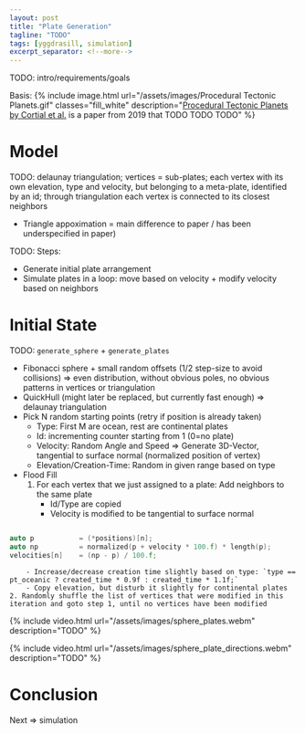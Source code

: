 ```yaml
---
layout: post
title: "Plate Generation"
tagline: "TODO"
tags: [yggdrasill, simulation]
excerpt_separator: <!--more-->
---
```


TODO: intro/requirements/goals

Basis:
{% include image.html url="/assets/images/Procedural Tectonic Planets.gif" classes="fill_white" description="<a href='https://hal.archives-ouvertes.fr/hal-02136820/file/2019-Procedural-Tectonic-Planets.pdf'>Procedural Tectonic Planets by Cortial et al.</a> is a paper from 2019 that TODO TODO TODO" %}

<!--more-->

# Model

TODO: delaunay triangulation; vertices = sub-plates; each vertex with its own elevation, type and velocity, but belonging to a meta-plate, identified by an id; through triangulation each vertex is connected to its closest neighbors
- Triangle appoximation = main difference to paper / has been underspecified in paper)

TODO: Steps:
- Generate initial plate arrangement
- Simulate plates in a loop: move based on velocity + modify velocity based on neighbors

# Initial State

TODO: `generate_sphere` + `generate_plates`
- Fibonacci sphere + small random offsets (1/2 step-size to avoid collisions) => even distribution, without obvious poles, no obvious patterns in vertices or triangulation 
- QuickHull (might later be replaced, but currently fast enough) => delaunay triangulation
- Pick N random starting points (retry if position is already taken)
    - Type: First M are ocean, rest are continental plates
    - Id: incrementing counter starting from 1 (0=no plate)
    - Velocity: Random Angle and Speed => Generate 3D-Vector, tangential to surface normal (normalized position of vertex)
    - Elevation/Creation-Time: Random in given range based on type
- Flood Fill
    1. For each vertex that we just assigned to a plate: Add neighbors to the same plate
        - Id/Type are copied
        - Velocity is modified to be tangential to surface normal
```cpp

auto p           = (*positions)[n];
auto np          = normalized(p + velocity * 100.f) * length(p);
velocities[n]    = (np - p) / 100.f;
```
        - Increase/decrease creation time slightly based on type: `type == pt_oceanic ? created_time * 0.9f : created_time * 1.1f;`
        - Copy elevation, but disturb it slightly for continental plates
    2. Randomly shuffle the list of vertices that were modified in this iteration and goto step 1, until no vertices have been modified

{% include video.html url="/assets/images/sphere_plates.webm" description="TODO" %}

{% include video.html url="/assets/images/sphere_plate_directions.webm" description="TODO" %}

# Conclusion
Next => simulation

